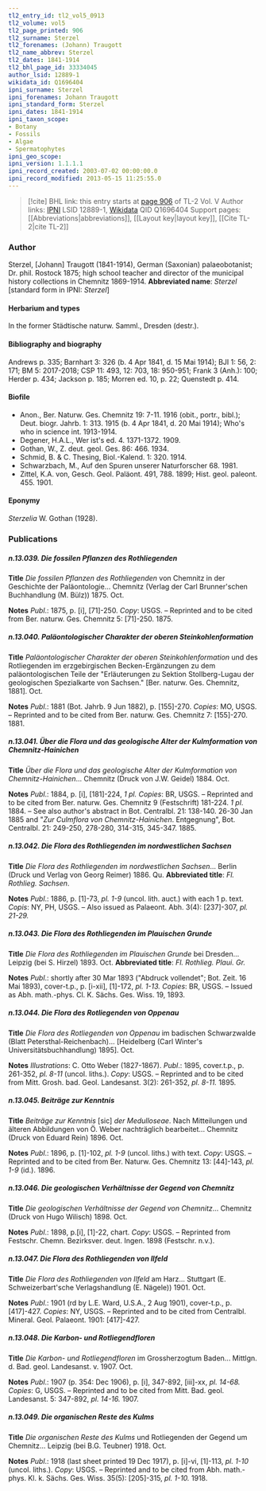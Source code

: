 ```yaml
---
tl2_entry_id: tl2_vol5_0913
tl2_volume: vol5
tl2_page_printed: 906
tl2_surname: Sterzel
tl2_forenames: (Johann) Traugott
tl2_name_abbrev: Sterzel
tl2_dates: 1841-1914
tl2_bhl_page_id: 33334045
author_lsid: 12889-1
wikidata_id: Q1696404
ipni_surname: Sterzel
ipni_forenames: Johann Traugott
ipni_standard_form: Sterzel
ipni_dates: 1841-1914
ipni_taxon_scope: 
- Botany
- Fossils
- Algae
- Spermatophytes
ipni_geo_scope: 
ipni_version: 1.1.1.1
ipni_record_created: 2003-07-02 00:00:00.0
ipni_record_modified: 2013-05-15 11:25:55.0
---
```


> [!cite] BHL link: this entry starts at [page 906](https://www.biodiversitylibrary.org/page/33334045) of TL-2 Vol. V
> Author links: [IPNI](https://www.ipni.org/a/12889-1) LSID 12889-1, [Wikidata](https://www.wikidata.org/wiki/Q1696404) QID Q1696404
> Support pages: [[Abbreviations|abbreviations]], [[Layout key|layout key]], [[Cite TL-2|cite TL-2]]

### Author

Sterzel, \[Johann\] Traugott (1841-1914), German (Saxonian) palaeobotanist; Dr. phil. Rostock 1875; high school teacher and director of the municipal history collections in Chemnitz 1869-1914. 
**Abbreviated name**: *Sterzel* \[standard form in IPNI: *Sterzel*\]

#### Herbarium and types

In the former Städtische naturw. Samml., Dresden (destr.).

#### Bibliography and biography

Andrews p. 335; Barnhart 3: 326 (b. 4 Apr 1841, d. 15 Mai 1914); BJI 1: 56, 2: 171; BM 5: 2017-2018; CSP 11: 493, 12: 703, 18: 950-951; Frank 3 (Anh.): 100; Herder p. 434; Jackson p. 185; Morren ed. 10, p. 22; Quenstedt p. 414.

#### Biofile

- Anon., Ber. Naturw. Ges. Chemnitz 19: 7-11. 1916 (obit., portr., bibl.); Deut. biogr. Jahrb. 1: 313. 1915 (b. 4 Apr 1841, d. 20 Mai 1914); Who's who in science int. 1913-1914.
- Degener, H.A.L., Wer ist's ed. 4. 1371-1372. 1909.
- Gothan, W., Z. deut. geol. Ges. 86: 466. 1934.
- Schmid, B. & C. Thesing, Biol.-Kalend. 1: 320. 1914.
- Schwarzbach, M., Auf den Spuren unserer Naturforscher 68. 1981.
- Zittel, K.A. von, Gesch. Geol. Paläont. 491, 788. 1899; Hist. geol. paleont. 455. 1901.

#### Eponymy

*Sterzelia* W. Gothan (1928).

### Publications

##### n.13.039. Die fossilen Pflanzen des Rothliegenden

**Title**
*Die fossilen Pflanzen des Rothliegenden* von Chemnitz in der Geschichte der Paläontologie... Chemnitz (Verlag der Carl Brunner'schen Buchhandlung (M. Bülz)) 1875. Oct.

**Notes**
*Publ*.: 1875, p. \[i\], \[71\]-250. *Copy*: USGS. – Reprinted and to be cited from Ber. naturw. Ges. Chemnitz 5: \[71\]-250. 1875.

##### n.13.040. Paläontologischer Charakter der oberen Steinkohlenformation

**Title**
*Paläontologischer Charakter der oberen Steinkohlenformation* und des Rotliegenden im erzgebirgischen Becken-Ergänzungen zu dem paläontologischen Teile der "Erläuterungen zu Sektion Stollberg-Lugau der geologischen Spezialkarte von Sachsen." \[Ber. naturw. Ges. Chemnitz, 1881\]. Oct.

**Notes**
*Publ*.: 1881 (Bot. Jahrb. 9 Jun 1882), p. \[155\]-270. *Copies*: MO, USGS. – Reprinted and to be cited from Ber. naturw. Ges. Chemnitz 7: \[155\]-270. 1881.

##### n.13.041. Über die Flora und das geologische Alter der Kulmformation von Chemnitz-Hainichen

**Title**
*Über die Flora und das geologische Alter der Kulmformation von Chemnitz-Hainichen*... Chemnitz (Druck von J.W. Geidel) 1884. Oct.

**Notes**
*Publ*.: 1884, p. \[i\], \[181\]-224, *1 pl. Copies*: BR, USGS. – Reprinted and to be cited from Ber. naturw. Ges. Chemnitz 9 (Festschrift) 181-224. *1 pl*. 1884. – See also author's abstract in Bot. Centralbl. 21: 138-140. 26-30 Jan 1885 and "*Zur Culmflora von Chemnitz-Hainichen*. Entgegnung", Bot. Centralbl. 21: 249-250, 278-280, 314-315, 345-347. 1885.

##### n.13.042. Die Flora des Rothliegenden im nordwestlichen Sachsen

**Title**
*Die Flora des Rothliegenden im nordwestlichen Sachsen*... Berlin (Druck und Verlag von Georg Reimer) 1886. Qu.
**Abbreviated title**: *Fl. Rothlieg. Sachsen*.

**Notes**
*Publ*.: 1886, p. \[1\]-73, *pl. 1-9* (uncol. lith. auct.) with each 1 p. text. *Copis*: NY, PH, USGS. – Also issued as Palaeont. Abh. 3(4): \[237\]-307, *pl. 21-29.*

##### n.13.043. Die Flora des Rothliegenden im Plauischen Grunde

**Title**
*Die Flora des Rothliegenden im Plauischen Grunde* bei Dresden... Leipzig (bei S. Hirzel) 1893. Oct.
**Abbreviated title**: *Fl. Rothlieg. Plaui. Gr.*

**Notes**
*Publ*.: shortly after 30 Mar 1893 ("Abdruck vollendet"; Bot. Zeit. 16 Mai 1893), cover-t.p., p. \[i-xii\], \[1\]-172, *pl. 1-13. Copies*: BR, USGS. – Issued as Abh. math.-phys. Cl. K. Sächs. Ges. Wiss. 19, 1893.

##### n.13.044. Die Flora des Rotliegenden von Oppenau

**Title**
*Die Flora des Rotliegenden von Oppenau* im badischen Schwarzwalde (Blatt Petersthal-Reichenbach)... \[Heidelberg (Carl Winter's Universitätsbuchhandlung) 1895\]. Oct.

**Notes**
*Illustrations*: C. Otto Weber (1827-1867).
*Publ*.: 1895, cover.t.p., p. 261-352, *pl. 8-11* (uncol. liths.). *Copy*: USGS. – Reprinted and to be cited from Mitt. Grosh. bad. Geol. Landesanst. 3(2): 261-352, *pl. 8-11.* 1895.

##### n.13.045. Beiträge zur Kenntnis

**Title**
*Beiträge zur Kenntnis* \[sic\] *der Medulloseae*. Nach Mitteilungen und älteren Abbildungen von Ö. Weber nachträglich bearbeitet... Chemnitz (Druck von Eduard Rein) 1896. Oct.

**Notes**
*Publ*.: 1896, p. \[1\]-102, *pl. 1-9* (uncol. liths.) with text. *Copy*: USGS. – Reprinted and to be cited from Ber. Naturw. Ges. Chemnitz 13: \[44\]-143, *pl. 1-9* (id.). 1896.

##### n.13.046. Die geologischen Verhältnisse der Gegend von Chemnitz

**Title**
*Die geologischen Verhältnisse der Gegend von Chemnitz*... Chemnitz (Druck von Hugo Wilisch) 1898. Oct.

**Notes**
*Publ*.: 1898, p.\[i\], \[1\]-22, chart. *Copy*: USGS. – Reprinted from Festschr. Chemn. Bezirksver. deut. Ingen. 1898 (Festschr. n.v.).

##### n.13.047. Die Flora des Rothliegenden von Ilfeld

**Title**
*Die Flora des Rothliegenden von Ilfeld* am Harz... Stuttgart (E. Schweizerbart'sche Verlagshandlung (E. Nägele)) 1901. Oct.

**Notes**
*Publ*.: 1901 (rd by L.E. Ward, U.S.A., 2 Aug 1901), cover-t.p., p. \[417\]-427. *Copies*: NY, USGS. – Reprinted and to be cited from Centralbl. Mineral. Geol. Palaeont. 1901: \[417\]-427.

##### n.13.048. Die Karbon- und Rotliegendfloren

**Title**
*Die Karbon- und Rotliegendfloren* im Grossherzogtum Baden... Mittlgn. d. Bad. geol. Landesanst. v. 1907. Oct.

**Notes**
*Publ*.: 1907 (p. 354: Dec 1906), p. \[i\], 347-892, \[iii\]-xx, *pl. 14-68. Copies*: G, USGS. – Reprinted and to be cited from Mitt. Bad. geol. Landesanst. 5: 347-892, *pl. 14-16.* 1907.

##### n.13.049. Die organischen Reste des Kulms

**Title**
*Die organischen Reste des Kulms* und Rotliegenden der Gegend um Chemnitz... Leipzig (bei B.G. Teubner) 1918. Oct.

**Notes**
*Publ*.: 1918 (last sheet printed 19 Dec 1917), p. \[i\]-vi, \[1\]-113, *pl. 1-10* (uncol. liths.).
*Copy*: USGS. – Reprinted and to be cited from Abh. math.-phys. Kl. k. Sächs. Ges. Wiss. 35(5): \[205\]-315, *pl. 1-10.* 1918.

